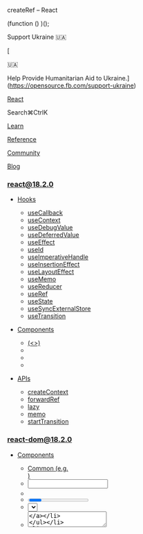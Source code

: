 createRef – React

(function () )();

Support Ukraine 🇺🇦

[

🇺🇦

Help Provide Humanitarian Aid to Ukraine.](https://opensource.fb.com/support-ukraine)

[React](../../index.html)

Search⌘CtrlK

[Learn](../../learn.html)

[Reference](../react.html)

[Community](../../community.html)

[Blog](../../blog.html)

[](https://github.com/facebook/react/releases)

### react@18.2.0

*   [Hooks](../react.html "Hooks")
    
    *   [useCallback](useCallback.html "useCallback")
    *   [useContext](useContext.html "useContext")
    *   [useDebugValue](useDebugValue.html "useDebugValue")
    *   [useDeferredValue](useDeferredValue.html "useDeferredValue")
    *   [useEffect](useEffect.html "useEffect")
    *   [useId](useId.html "useId")
    *   [useImperativeHandle](useImperativeHandle.html "useImperativeHandle")
    *   [useInsertionEffect](useInsertionEffect.html "useInsertionEffect")
    *   [useLayoutEffect](useLayoutEffect.html "useLayoutEffect")
    *   [useMemo](useMemo.html "useMemo")
    *   [useReducer](useReducer.html "useReducer")
    *   [useRef](useRef.html "useRef")
    *   [useState](useState.html "useState")
    *   [useSyncExternalStore](useSyncExternalStore.html "useSyncExternalStore")
    *   [useTransition](useTransition.html "useTransition")
    
*   [Components](components.html "Components")
    
    *   [<Fragment> (<>)](Fragment.html "<Fragment> (<>)")
    *   [<Profiler>](Profiler.html "<Profiler>")
    *   [<StrictMode>](StrictMode.html "<StrictMode>")
    *   [<Suspense>](Suspense.html "<Suspense>")
    
*   [APIs](apis.html "APIs")
    
    *   [createContext](createContext.html "createContext")
    *   [forwardRef](forwardRef.html "forwardRef")
    *   [lazy](lazy.html "lazy")
    *   [memo](memo.html "memo")
    *   [startTransition](startTransition.html "startTransition")
    

### react-dom@18.2.0

*   [Components](../react-dom/components.html "Components")
    
    *   [Common (e.g. <div>)](../react-dom/components/common.html "Common (e.g. <div>)")
    *   [<input>](../react-dom/components/input.html "<input>")
    *   [<option>](../react-dom/components/option.html "<option>")
    *   [<progress>](../react-dom/components/progress.html "<progress>")
    *   [<select>](../react-dom/components/select.html "<select>")
    *   [<textarea>](../react-dom/components/textarea.html "<textarea>")
    
*   [APIs](../react-dom.html "APIs")
    
    *   [createPortal](../react-dom/createPortal.html "createPortal")
    *   [flushSync](../react-dom/flushSync.html "flushSync")
    *   [findDOMNode](../react-dom/findDOMNode.html "findDOMNode")
    *   [hydrate](../react-dom/hydrate.html "hydrate")
    *   [render](../react-dom/render.html "render")
    *   [unmountComponentAtNode](../react-dom/unmountComponentAtNode.html "unmountComponentAtNode")
    
*   [Client APIs](../react-dom/client.html "Client APIs")
    
    *   [createRoot](../react-dom/client/createRoot.html "createRoot")
    *   [hydrateRoot](../react-dom/client/hydrateRoot.html "hydrateRoot")
    
*   [Server APIs](../react-dom/server.html "Server APIs")
    
    *   [renderToNodeStream](../react-dom/server/renderToNodeStream.html "renderToNodeStream")
    *   [renderToPipeableStream](../react-dom/server/renderToPipeableStream.html "renderToPipeableStream")
    *   [renderToReadableStream](../react-dom/server/renderToReadableStream.html "renderToReadableStream")
    *   [renderToStaticMarkup](../react-dom/server/renderToStaticMarkup.html "renderToStaticMarkup")
    *   [renderToStaticNodeStream](../react-dom/server/renderToStaticNodeStream.html "renderToStaticNodeStream")
    *   [renderToString](../react-dom/server/renderToString.html "renderToString")
    

### Legacy APIs

*   [Legacy React APIs](legacy.html "Legacy React APIs")
    
    *   [Children](Children.html "Children")
    *   [cloneElement](cloneElement.html "cloneElement")
    *   [Component](Component.html "Component")
    *   [createElement](createElement.html "createElement")
    *   [createFactory](createFactory.html "createFactory")
    *   [createRef](createRef.html "createRef")
    *   [isValidElement](isValidElement.html "isValidElement")
    *   [PureComponent](PureComponent.html "PureComponent")
    

Is this page useful?

[API Reference](../react.html)

[Legacy React APIs](legacy.html)

createRef[](#undefined "Link for this heading")
===============================================

### Pitfall

`createRef` is mostly used for [class components.](Component.html) Function components typically rely on [`useRef`](useRef.html) instead.

`createRef` creates a [ref](../../learn/referencing-values-with-refs.html) object which can contain arbitrary value.

    class MyInput extends Component 

*   [Reference](#reference)
    *   [`createRef()`](#createref)
*   [Usage](#usage)
    *   [Declaring a ref in a class component](#declaring-a-ref-in-a-class-component)
*   [Alternatives](#alternatives)
    *   [Migrating from a class with `createRef` to a function with `useRef`](#migrating-from-a-class-with-createref-to-a-function-with-useref)

* * *

Reference[](#reference "Link for Reference ")
---------------------------------------------

### `createRef()`[](#createref "Link for this heading")

Call `createRef` to declare a [ref](../../learn/referencing-values-with-refs.html) inside a [class component.](Component.html)

    import  from 'react';class MyComponent extends Component {  intervalRef = createRef();  inputRef = createRef();  // ...

[See more examples below.](#usage)

#### Parameters[](#parameters "Link for Parameters ")

`createRef` takes no parameters.

#### Returns[](#returns "Link for Returns ")

`createRef` returns an object with a single property:

*   `current`: Initially, it’s set to the `null`. You can later set it to something else. If you pass the ref object to React as a `ref` attribute to a JSX node, React will set its `current` property.

#### Caveats[](#caveats "Link for Caveats ")

*   `createRef` always returns a _different_ object. It’s equivalent to writing `` yourself.
*   In a function component, you probably want [`useRef`](useRef.html) instead which always returns the same object.
*   `const ref = useRef()` is equivalent to `const [ref, _] = useState(() => createRef(null))`.

* * *

Usage[](#usage "Link for Usage ")
---------------------------------

### Declaring a ref in a class component[](#declaring-a-ref-in-a-class-component "Link for Declaring a ref in a class component ")

To declare a ref inside a [class component,](Component.html) call `createRef` and assign its result to a class field:

    import 

If you now pass `ref=` to an `<input>` in your JSX, React will populate `this.inputRef.current` with the input DOM node. For example, here is how you make a button that focuses the input:

App.js

App.js

Reset[Fork](https://codesandbox.io/api/v1/sandboxes/define?undefined "Open in CodeSandbox")

import  from 'react';

export default class Form extends Component {
  inputRef = createRef();

  handleClick = () \=> {
    this.inputRef.current.focus();
  }

  render() {
    return (
      <\>
        <input ref\= />
        <button onClick\=\>
          Focus the input
        </button\>
      </\>
    );
  }
}

Show more

### Pitfall

`createRef` is mostly used for [class components.](Component.html) Function components typically rely on [`useRef`](useRef.html) instead.

* * *

Alternatives[](#alternatives "Link for Alternatives ")
------------------------------------------------------

### Migrating from a class with `createRef` to a function with `useRef`[](#migrating-from-a-class-with-createref-to-a-function-with-useref "Link for this heading")

We recommend using function components instead of [class components](Component.html) in new code. If you have some existing class components using `createRef`, here is how you can convert them. This is the original code:

App.js

App.js

Reset[Fork](https://codesandbox.io/api/v1/sandboxes/define?undefined "Open in CodeSandbox")

import  from 'react';

export default class Form extends Component {
  inputRef = createRef();

  handleClick = () \=> {
    this.inputRef.current.focus();
  }

  render() {
    return (
      <\>
        <input ref\= />
        <button onClick\=\>
          Focus the input
        </button\>
      </\>
    );
  }
}

Show more

When you [convert this component from a class to a function,](Component.html#alternatives) replace calls to `createRef` with calls to [`useRef`:](useRef.html)

App.js

App.js

Reset[Fork](https://codesandbox.io/api/v1/sandboxes/define?undefined "Open in CodeSandbox")

import  from 'react';

export default function Form() {
  const inputRef = useRef(null);

  function handleClick() {
    inputRef.current.focus();
  }

  return (
    <\>
      <input ref\= />
      <button onClick\=\>
        Focus the input
      </button\>
    </\>
  );
}

Show more

[PreviouscreateFactory](createFactory.html)[NextisValidElement](isValidElement.html)

* * *

How do you like these docs?

[Take our survey!](https://www.surveymonkey.co.uk/r/PYRPF3X)

* * *

[

](https://opensource.fb.com/)

©2023

[Learn React](../../learn.html)

[Quick Start](../../learn.html)

[Installation](../../learn/installation.html)

[Describing the UI](../../learn/describing-the-ui.html)

[Adding Interactivity](../../learn/adding-interactivity.html)

[Managing State](../../learn/managing-state.html)

[Escape Hatches](../../learn/escape-hatches.html)

[API Reference](../react.html)

[React APIs](../react.html)

[React DOM APIs](../react-dom.html)

[Community](../../community.html)

[Code of Conduct](https://github.com/facebook/react/blob/main/CODE_OF_CONDUCT.md)

[Meet the Team](../../community/team.html)

[Docs Contributors](../../community/docs-contributors.html)

[Acknowledgements](../../community/acknowledgements.html)

More

[Blog](../../blog.html)

[React Native](https://reactnative.dev/)

[Privacy](https://opensource.facebook.com/legal/privacy)

[Terms](https://opensource.fb.com/legal/terms/)

[](https://www.facebook.com/react)[](https://twitter.com/reactjs)[](https://github.com/facebook/react)

On this page
------------

*   [Overview](#)
*   [Reference](#reference)
*   [`createRef()`](#createref)
*   [Usage](#usage)
*   [Declaring a ref in a class component](#declaring-a-ref-in-a-class-component)
*   [Alternatives](#alternatives)
*   [Migrating from a class with `createRef` to a function with `useRef`](#migrating-from-a-class-with-createref-to-a-function-with-useref)

